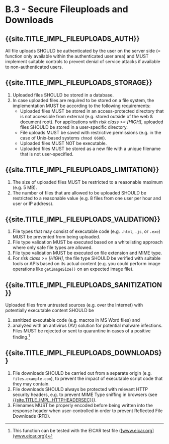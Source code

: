 # B.3 - Secure Fileuploads and Downloads

## {{site.TITLE_IMPL_FILEUPLOADS_AUTH}}
All file uploads SHOULD be authenticated by the user on the server side (= function only available within the authenticated user area) and MUST implement suitable controls to prevent denial of service attacks if available to non-authenticated users.

## {{site.TITLE_IMPL_FILEUPLOADS_STORAGE}}
1. Uploaded files SHOULD be stored in a database.
2. In case uploaded files are required to be stored on a file system, the implementation MUST be according to the following requirements:
   - Uploaded files MUST be stored in an access-protected directory that is not accessible from external (e.g. stored outside of the web & document root). For applications with *risk class >= [HIGH]*, uploaded files SHOULD be stored in a user-specific directory.
   - File uploads MUST be saved with restrictive permissions (e.g. in the case of Unix-based systems `chmod 0600`).
   - Uploaded files MUST NOT be executable.
   - Uploaded files MUST be stored as a new file with a unique filename that is not user-specified.

## {{site.TITLE_IMPL_FILEUPLOADS_LIMITATION}}
1. The size of uploaded files MUST be restricted to a reasonable maximum (e.g. 5 MB).
2. The number of files that are allowed to be uploaded SHOULD be restricted to a reasonable value (e.g. 8 files from one user per hour and user or IP address).

## {{site.TITLE_IMPL_FILEUPLOADS_VALIDATION}}
1. File types that may consist of executable code (e.g. `.html`, `.js`, or `.exe`) MUST be prevented from being uploaded.
2. File type validation MUST be executed  based on a whitelisting approach where only safe file types are allowed.
3. File type validation MUST be executed on file extension and MIME type.
4. For *risk class >= [HIGH]*, the file type SHOULD be verified with suitable tools or APIs based on its actual content (e.g. you could perform image operations like `getImageSize()` on an expected image file).

## {{site.TITLE_IMPL_FILEUPLOADS_SANITIZATION}}
Uploaded files from untrusted sources (e.g. over the Internet) with potentially executable content SHOULD be

1. sanitized executable code (e.g. macros in MS Word files) and
2. analyzed with an antivirus (AV) solution for potential malware infections. Files MUST be rejected or sent to quarantine in cases of a positive finding.[^1]

## {{site.TITLE_IMPL_FILEUPLOADS_DOWNLOADS}}
1. File downloads SHOULD be carried out from a separate origin (e.g. `files.example.com`), to prevent the impact of executable script code that they may contain.
2. File downloads SHOULD always be protected with relevant HTTP security headers, e.g. to prevent MIME Type sniffing in browsers (see [{{site.TITLE_IMPL_HTTPHEADERSEC}}]({{site.URL_IMPL_HTTPHEADERSEC}})).
3. Filenames MUST be properly encoded before being written into the response header when user-controlled in order to prevent Reflected File Downloads (RFD).

[^1]: This function can be tested with the EICAR test file ([www.eicar.org](www.eicar.org))
